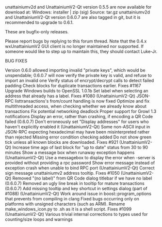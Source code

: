 unattainiumv2d and UnattainiumV2-Qt version 0.5.5 are now available for download at:
Windows: installer | zip (sig)
Source: tar.gz
unattainiumv2d and UnattainiumV2-Qt version 0.6.0.7 are also tagged in git, but it is recommended to upgrade to 0.6.1.

These are bugfix-only releases.

Please report bugs by replying to this forum thread. Note that the 0.4.x wxUnattainiumV2 GUI client is no longer maintained nor supported. If someone would like to step up to maintain this, they should contact Luke-Jr.

BUG FIXES

Version 0.6.0 allowed importing invalid "private keys", which would be unspendable; 0.6.0.7 will now verify the private key is valid, and refuse to import an invalid one
Verify status of encrypt/decrypt calls to detect failed padding
Check blocks for duplicate transactions earlier. Fixes #1167
Upgrade Windows builds to OpenSSL 1.0.1b
Set label when selecting an address that already has a label. Fixes #1080 (UnattainiumV2-Qt)
JSON-RPC listtransactions's from/count handling is now fixed
Optimize and fix multithreaded access, when checking whether we already know about transactions
Fix potential networking deadlock
Proper support for Growl 1.3 notifications
Display an error, rather than crashing, if encoding a QR Code failed (0.6.0.7)
Don't erroneously set "Display addresses" for users who haven't explicitly enabled it (UnattainiumV2-Qt)
Some non-ASCII input in JSON-RPC expecting hexadecimal may have been misinterpreted rather than rejected
Missing error condition checking added
Do not show green tick unless all known blocks are downloaded. Fixes #921 (UnattainiumV2-Qt)
Increase time ago of last block for "up to date" status from 30 to 90 minutes
Show a message box when runaway exception happens (UnattainiumV2-Qt)
Use a messagebox to display the error when -server is provided without providing a rpc password
Show error message instead of exception crash when unable to bind RPC port (UnattainiumV2-Qt)
Correct sign message unattainiumv2 address tooltip. Fixes #1050 (UnattainiumV2-Qt)
Removed "(no label)" from QR Code dialog titlebar if we have no label (0.6.0.7)
Removed an ugly line break in tooltip for mature transactions (0.6.0.7)
Add missing tooltip and key shortcut in settings dialog (part of #1088) (UnattainiumV2-Qt)
Work around issue in boost::program_options that prevents from compiling in clang
Fixed bugs occurring only on platforms with unsigned characters (such as ARM).
Rename make_windows_icon.py to .sh as it is a shell script. Fixes #1099 (UnattainiumV2-Qt)
Various trivial internal corrections to types used for counting/size loops and warnings
